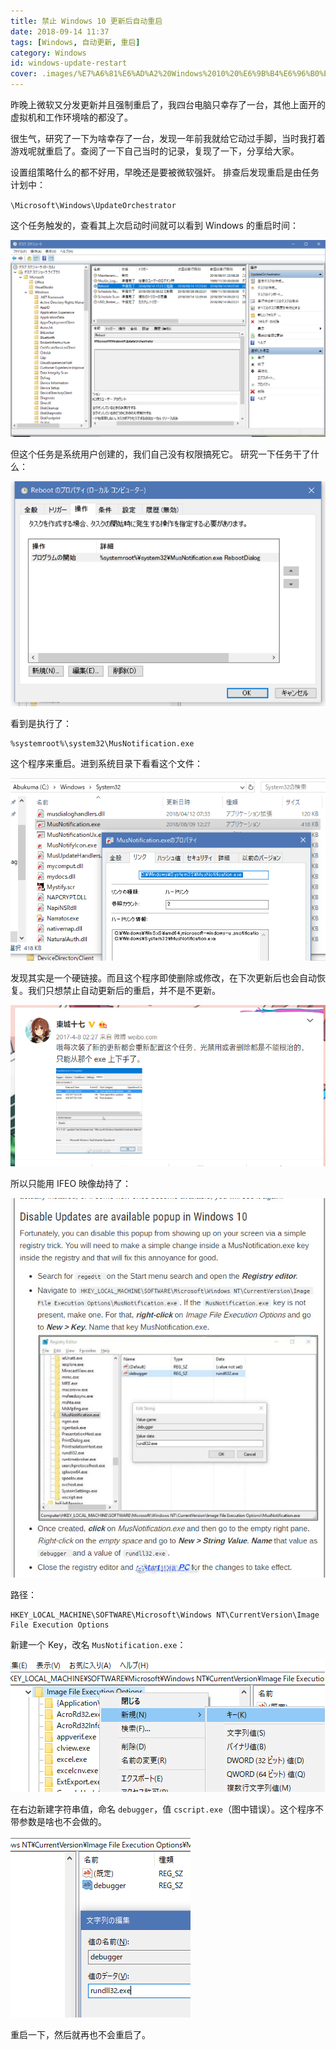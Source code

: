 ```yaml
---
title: 禁止 Windows 10 更新后自动重启
date: 2018-09-14 11:37
tags: [Windows, 自动更新, 重启]
category: Windows
id: windows-update-restart
cover: .images/%E7%A6%81%E6%AD%A2%20Windows%2010%20%E6%9B%B4%E6%96%B0%E5%90%8E%E8%87%AA%E5%8A%A8%E9%87%8D%E5%90%AF/image-20210421183749607.png
---
```


昨晚上微软又分发更新并且强制重启了，我四台电脑只幸存了一台，其他上面开的虚拟机和工作环境啥的都没了。

很生气，研究了一下为啥幸存了一台，发现一年前我就给它动过手脚，当时我打着游戏呢就重启了。查阅了一下自己当时的记录，复现了一下，分享给大家。

设置组策略什么的都不好用，早晚还是要被微软强奸。
排查后发现重启是由任务计划中：

`\Microsoft\Windows\UpdateOrchestrator`

这个任务触发的，查看其上次启动时间就可以看到 Windows 的重启时间：

![禁止 Windows 10 更新后自动重启_2018-11-22-03-10-44.png](.images/禁止%20Windows%2010%20更新后自动重启/5e4ff6f6.png)

但这个任务是系统用户创建的，我们自己没有权限搞死它。
研究一下任务干了什么：

![禁止 Windows 10 更新后自动重启_2018-11-22-03-11-33.png](.images/禁止%20Windows%2010%20更新后自动重启/71dd76f9.png)

看到是执行了：

``` path
%systemroot%\system32\MusNotification.exe
```

这个程序来重启。进到系统目录下看看这个文件：

![禁止 Windows 10 更新后自动重启_2018-11-22-03-11-46.png](.images/禁止%20Windows%2010%20更新后自动重启/e985485d.png)

发现其实是一个硬链接。而且这个程序即使删除或修改，在下次更新后也会自动恢复。我们只想禁止自动更新后的重启，并不是不更新。

![禁止 Windows 10 更新后自动重启_2018-11-22-03-44-14.png](.images/禁止%20Windows%2010%20更新后自动重启/e4e15ead.png)

所以只能用 IFEO 映像劫持了：

![禁止 Windows 10 更新后自动重启_2018-11-22-03-44-46.png](.images/禁止%20Windows%2010%20更新后自动重启/6adb1ad4.png)

路径：

``` reg
HKEY_LOCAL_MACHINE\SOFTWARE\Microsoft\Windows NT\CurrentVersion\Image File Execution Options
```

新建一个 Key，改名 `MusNotification.exe`：

![禁止 Windows 10 更新后自动重启_2018-11-22-03-45-24.png](.images/禁止%20Windows%2010%20更新后自动重启/8d4ed555.png)

在右边新建字符串值，命名 `debugger`，值 `cscript.exe`（图中错误）。这个程序不带参数是啥也不会做的。

![禁止 Windows 10 更新后自动重启_2018-11-22-03-45-53.png](.images/禁止%20Windows%2010%20更新后自动重启/37d84338.png)

重启一下，然后就再也不会重启了。